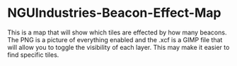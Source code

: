 # NGUIndustries-Beacon-Effect-Map

This is a map that will show which tiles are effected by how many beacons. The PNG is a picture of everything enabled and the .xcf is a GIMP file that will allow you to toggle the visibility of each layer. This may make it easier to find specific tiles.
